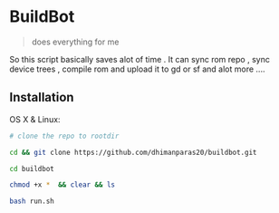 # BuildBot
> does everything for me

So this script basically saves alot of time . It can sync rom repo , sync device trees , compile rom and upload it to gd or sf and alot more ....

## Installation

OS X & Linux:

```sh
# clone the repo to rootdir 
```

```sh
cd && git clone https://github.com/dhimanparas20/buildbot.git 
```

```sh
cd buildbot
```

```sh
chmod +x *  && clear && ls
```

```sh
bash run.sh
```

